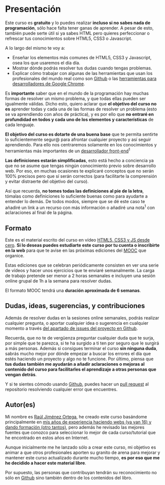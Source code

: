 # Presentación

Este curso es **gratuito** y lo puedes realizar **incluso si no sabes nada de programación**, sólo hace falta tener ganas de aprender. A pesar de esto, también puede serte útil si ya sabes HTML pero quieres perfeccionar o refrescar tus conocimientos sobre HTML5, CSS3 o Javascript.

A lo largo del mismo te voy a:

* Enseñar los elementos más comunes de HTML5, CSS3 y Javascript, osea los que usaremos el día día.
* Mostrar dónde podrás resolver tus dudas cuando tengas problemas.
* Explicar cómo trabajar con algunas de las herramientas que usan los profesionales del mundo real como son [Github](http://github.com/) o las [herramientas para desarrolladores de Google Chrome](https://developer.chrome.com/devtools).

Es **importante** saber que en el mundo de la programación hay muchas formas de resolver un mismo problema, y que todas ellas pueden ser igualmente válidas. 
Dicho esto, quiero aclarar que **el objetivo del curso no es** aprender todas y cada una de las formas de resolver un problema (esto se va aprendiendo con años de práctica), y es por ello que **no entraré en profundidad en todos y cada uno de los elementos y características** de cada lenguaje.

**El objetivo del curso es dotarte de una buena base** que te permita sentirte lo suficientemente segur@ para afrontar cualquier proyecto y así seguir aprendiendo. Para ello nos centraremos solamente en los conocimientos y herramientas más importantes de un [desarrollador front-end](https://en.wikipedia.org/wiki/Front_end_development)<sup>1</sup>

**Las definiciones estarán simplificadas**, esto está hecho a conciencia ya que no se asume que tengas ningún conocimiento previo sobre desarrollo web. Por eso, en muchas ocasiones te explicaré conceptos que no serán 100% precisos pero que sí serán correctos (para facilitarte la comprensión y evitar distraerte del objetivo del curso). 

Así que recuerda, **no tomes todas las definiciones al pie de la letra**, tómalas como definiciones lo suficiente buenas como para ayudarte a entender lo demás. De todos modos, siempre que se dé este caso te añadiré un link a un recurso con más información o añadiré una nota<sup>1</sup> con aclaraciones al final de la página.

## Formato
Este es el material escrito del curso en vídeo [HTML5, CSS3 y JS desde cero](http://www.cursohtml5desdecero.com/). **Si lo deseas puedes estudiarte este curso por tu cuenta o inscribirte en la web** para que te avise en las próximas ediciones del [MOOC](https://es.wikipedia.org/wiki/Mooc) que organice.

Estas ediciones que se celebran periódicamente consisten en ver una serie de vídeos y hacer unos ejercicios que te enviaré semanalmente. La carga de trabajo pretende ser menor a 2 horas semanales e incluyen una sesión online grupal de 1h a la semana para resolver dudas.

El formato MOOC tendrá una **duración aproximada de 6 semanas**.

## Dudas, ideas, sugerencias, y contribuciones
Además de resolver dudas en la sesiones online semanales, podrás realizar cualquier pregunta, o aportar cualquier idea o sugerencia en cualquier momento a través [del apartado de issues del proyecto en Github](https://github.com/hhkaos/introduccion-a-html5/issues). 

Recuerda, que no te de vergüenza preguntar cualquier duda que te surja, por simple que te parezca, si te ha surgido a ti ten por seguro que le surgirá a más personas. Además si consigues terminar el curso **sin ninguna duda**, sabrás mucho mejor por dónde empezar a buscar los errores el día que estés haciendo un proyecto y algo no te funcione. Por último, piensa que **tus dudas también me ayudarán a añadir aclaraciones o mejoras al contenido del curso para facilitarles el aprendizaje a otras personas que vengan detrás**.

Y si te sientes cómodo usando [Github](https://github.com/), puedes hacer un [pull request](https://help.github.com/articles/using-pull-requests/) al repositorio resolviendo cualquier error que encuentres.

## Autor(es)

Mi nombre es [Raúl Jiménez Ortega](http://rauljimenez.info), he creado este curso basándome principalmente en [mis años de experiencia haciendo webs (ya van 16) y dando formación (otro tantos)](http://rauljimenez.info/experiencia/), pero además he revisado las mejores fuentes que conozco para seleccionar lo mejor de cada curso/tutorial que he encontrado en estos años en Internet.

Aunque inicialmente me he lanzado sólo a crear este curso, mi objetivo es animar a que otros profesionales aporten su granito de arena para mejorar y mantener este curso actualizado durante mucho tiempo, **es por eso que me he decidido a hacer este material libre**.

Por supuesto, las personas que contribuyan tendrán su reconocimiento no sólo en [Github](https://github.com/hhkaos/introduccion-a-html5/graphs/contributors) sino también dentro de los contenidos del libro.
